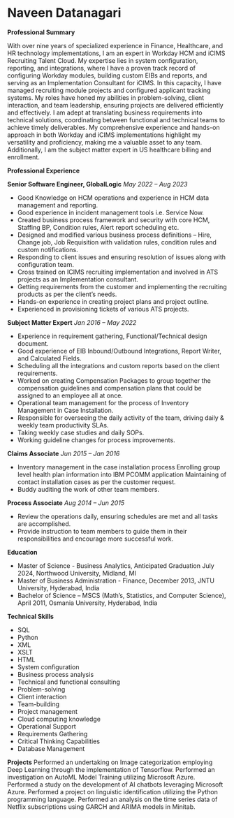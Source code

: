 # Naveen Datanagari

**Professional Summary**

With over nine years of specialized experience in Finance, Healthcare, and HR technology implementations, I am an expert in Workday HCM and iCIMS Recruiting Talent Cloud. My expertise lies in system configuration, reporting, and integrations, where I have a proven track record of configuring Workday modules, building custom EIBs and reports, and serving as an Implementation Consultant for iCIMS. In this capacity, I have managed recruiting module projects and configured applicant tracking systems. My roles have honed my abilities in problem-solving, client interaction, and team leadership, ensuring projects are delivered efficiently and effectively. I am adept at translating business requirements into technical solutions, coordinating between functional and technical teams to achieve timely deliverables. My comprehensive experience and hands-on approach in both Workday and iCIMS implementations highlight my versatility and proficiency, making me a valuable asset to any team. Additionally, I am the subject matter expert in US healthcare billing and enrollment.

**Professional Experience**

**Senior Software Engineer, GlobalLogic**
*May 2022 – Aug 2023*
- Good Knowledge on HCM operations and experience in HCM data management and reporting.
- Good experience in incident management tools i.e. Service Now.
- Created business process framework and security with core HCM, Staffing BP, Condition rules, Alert report scheduling etc.
- Designed and modified various business process definitions – Hire, Change job, Job Requisition with validation rules, condition rules and custom notifications.
- Responding to client issues and ensuring resolution of issues along with configuration team.
- Cross trained on ICIMS recruiting implementation and involved in ATS projects as an Implementation consultant.
- Getting requirements from the customer and implementing the recruiting products as per the client’s needs.
- Hands-on experience in creating project plans and project outline.
- Experienced in provisioning tickets of various ATS projects.

**Subject Matter Expert**
*Jan 2016 – May 2022*
- Experience in requirement gathering, Functional/Technical design document.
- Good experience of EIB Inbound/Outbound Integrations, Report Writer, and Calculated Fields.
- Scheduling all the integrations and custom reports based on the client requirements.
- Worked on creating Compensation Packages to group together the compensation guidelines and compensation plans that could be assigned to an employee all at once.
- Operational team management for the process of Inventory Management in Case Installation.
- Responsible for overseeing the daily activity of the team, driving daily & weekly team productivity SLAs.
- Taking weekly case studies and daily SOPs.
- Working guideline changes for process improvements.

**Claims Associate**
*Jun 2015 – Jan 2016*
- Inventory management in the case installation process Enrolling group level health plan information into IBM PCOMM application Maintaining of contact installation cases as per the customer request.
- Buddy auditing the work of other team members.

**Process Associate**
*Aug 2014 – Jun 2015*
- Review the operations daily, ensuring schedules are met and all tasks are accomplished.
- Provide instruction to team members to guide them in their responsibilities and encourage more successful work.

**Education**
- Master of Science - Business Analytics, Anticipated Graduation July 2024, Northwood University, Midland, MI
- Master of Business Administration - Finance, December 2013, JNTU University, Hyderabad, India
- Bachelor of Science – MSCS (Math’s, Statistics, and Computer Science), April 2011, Osmania University, Hyderabad, India

**Technical Skills**
- SQL
- Python
- XML
- XSLT
- HTML
- System configuration
- Business process analysis
- Technical and functional consulting
- Problem-solving
- Client interaction
- Team-building
- Project management
- Cloud computing knowledge
- Operational Support
- Requirements Gathering
- Critical Thinking Capabilities
- Database Management

**Projects**
Performed an undertaking on Image categorization employing Deep Learning through the implementation of Tensorflow.
Performed an investigation on AutoML Model Training utilizing Microsoft Azure.
Performed a study on the development of AI chatbots leveraging Microsoft Azure.
Performed a project on linguistic identification utilizing the Python programming language.
Performed an analysis on the time series data of Netflix subscriptions using GARCH and ARIMA models in Minitab.
